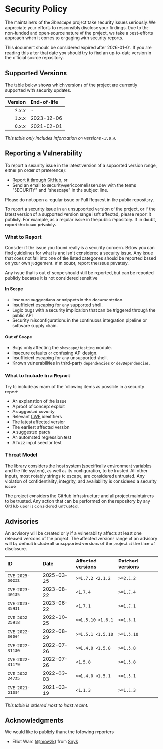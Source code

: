 <!-- SPDX-License-Identifier: CC0-1.0 -->

# Security Policy

The maintainers of the _Shescape_ project take security issues seriously. We
appreciate your efforts to responsibly disclose your findings. Due to the
non-funded and open-source nature of the project, we take a best-efforts
approach when it comes to engaging with security reports.

This document should be considered expired after 2026-01-01. If you are
reading this after that date you should try to find an up-to-date version
in the official source repository.

## Supported Versions

The table below shows which versions of the project are currently supported
with security updates.

| Version | End-of-life |
| ------: | :---------- |
|   2.x.x | -           |
|   1.x.x | 2023-12-06  |
|   0.x.x | 2021-02-01  |

_This table only includes information on versions `<3.0.0`._

## Reporting a Vulnerability

To report a security issue in the latest version of a supported version range,
either (in order of preference):

- [Report it through GitHub][new github advisory], or
- Send an email to [security@ericcornelissen.dev] with the terms "SECURITY" and
  "shescape" in the subject line.

Please do not open a regular issue or Pull Request in the public repository.

To report a security issue in an unsupported version of the project, or if the
latest version of a supported version range isn't affected, please report it
publicly. For example, as a regular issue in the public repository. If in doubt,
report the issue privately.

[new github advisory]: https://github.com/ericcornelissen/shescape/security/advisories/new
[security@ericcornelissen.dev]: mailto:security@ericcornelissen.dev?subject=SECURITY%20%28shescape%29

### What to Report

Consider if the issue you found really is a security concern. Below you can find
guidelines for what is and isn't considered a security issue. Any issue that
does not fall into one of the listed categories should be reported based on your
own judgement. If in doubt, report the issue privately.

Any issue that is out of scope should still be reported, but can be reported
publicly because it is not considered sensitive.

#### In Scope

- Insecure suggestions or snippets in the documentation.
- Insufficient escaping for any supported shell.
- Logic bugs with a security implication that can be triggered through the
  public API.
- Security misconfigurations in the continuous integration pipeline or software
  supply chain.

#### Out of Scope

- Bugs only affecting the `shescape/testing` module.
- Insecure defaults or confusing API design.
- Insufficient escaping for any unsupported shell.
- Known vulnerabilities in third-party `dependencies` or `devDependencies`.

### What to Include in a Report

Try to include as many of the following items as possible in a security report:

- An explanation of the issue
- A proof of concept exploit
- A suggested severity
- Relevant [CWE] identifiers
- The latest affected version
- The earliest affected version
- A suggested patch
- An automated regression test
- A fuzz input seed or test

[cwe]: https://cwe.mitre.org/

### Threat Model

The library considers the host system (specifically environment variables and
the file system), as well as its configuration, to be trusted. All other inputs,
most notably strings to escape, are considered untrusted. Any violation of
confidentiality, integrity, and availability is considered a security issue.

The project considers the GitHub infrastructure and all project maintainers to
be trusted. Any action that can be performed on the repository by any GitHub
user is considered untrusted.

## Advisories

An advisory will be created only if a vulnerability affects at least one
released versions of the project. The affected versions range of an advisory
will by default include all unsupported versions of the project at the time of
disclosure.

| ID               | Date       | Affected versions | Patched versions |
| :--------------- | :--------- | :---------------- | :--------------- |
| `CVE-2025-30222` | 2025-03-25 | `>=1.7.2 <2.1.2`  | `>=2.1.2`        |
| `CVE-2023-40185` | 2023-08-22 | `<1.7.4`          | `>=1.7.4`        |
| `CVE-2023-35931` | 2023-06-22 | `<1.7.1`          | `>=1.7.1`        |
| `CVE-2022-25918` | 2022-10-25 | `>=1.5.10 <1.6.1` | `>=1.6.1`        |
| `CVE-2022-36064` | 2022-08-29 | `>=1.5.1 <1.5.10` | `>=1.5.10`       |
| `CVE-2022-31180` | 2022-07-26 | `>=1.4.0 <1.5.8`  | `>=1.5.8`        |
| `CVE-2022-31179` | 2022-07-26 | `<1.5.8`          | `>=1.5.8`        |
| `CVE-2022-24725` | 2022-03-03 | `>=1.4.0 <1.5.1`  | `>=1.5.1`        |
| `CVE-2021-21384` | 2021-03-19 | `<1.1.3`          | `>=1.1.3`        |

_This table is ordered most to least recent._

## Acknowledgments

We would like to publicly thank the following reporters:

- Elliot Ward ([@mowzk]) from [Snyk]

[@mowzk]: https://github.com/mowzk
[snyk]: https://snyk.io/
